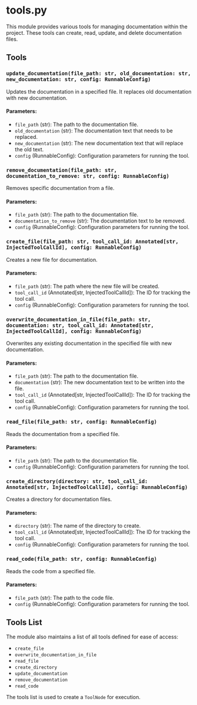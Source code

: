 # tools.py

This module provides various tools for managing documentation within the project. These tools can create, read, update, and delete documentation files.

## Tools

### `update_documentation(file_path: str, old_documentation: str, new_documentation: str, config: RunnableConfig)`

Updates the documentation in a specified file. It replaces old documentation with new documentation.

#### Parameters:
- `file_path` (str): The path to the documentation file.
- `old_documentation` (str): The documentation text that needs to be replaced.
- `new_documentation` (str): The new documentation text that will replace the old text.
- `config` (RunnableConfig): Configuration parameters for running the tool.

### `remove_documentation(file_path: str, documentation_to_remove: str, config: RunnableConfig)`

Removes specific documentation from a file.

#### Parameters:
- `file_path` (str): The path to the documentation file.
- `documentation_to_remove` (str): The documentation text to be removed.
- `config` (RunnableConfig): Configuration parameters for running the tool.

### `create_file(file_path: str, tool_call_id: Annotated[str, InjectedToolCallId], config: RunnableConfig)`

Creates a new file for documentation.

#### Parameters:
- `file_path` (str): The path where the new file will be created.
- `tool_call_id` (Annotated[str, InjectedToolCallId]): The ID for tracking the tool call.
- `config` (RunnableConfig): Configuration parameters for running the tool.

### `overwrite_documentation_in_file(file_path: str, documentation: str, tool_call_id: Annotated[str, InjectedToolCallId], config: RunnableConfig)`

Overwrites any existing documentation in the specified file with new documentation.

#### Parameters:
- `file_path` (str): The path to the documentation file.
- `documentation` (str): The new documentation text to be written into the file.
- `tool_call_id` (Annotated[str, InjectedToolCallId]): The ID for tracking the tool call.
- `config` (RunnableConfig): Configuration parameters for running the tool.

### `read_file(file_path: str, config: RunnableConfig)`

Reads the documentation from a specified file.

#### Parameters:
- `file_path` (str): The path to the documentation file.
- `config` (RunnableConfig): Configuration parameters for running the tool.

### `create_directory(directory: str, tool_call_id: Annotated[str, InjectedToolCallId], config: RunnableConfig)`

Creates a directory for documentation files.

#### Parameters:
- `directory` (str): The name of the directory to create.
- `tool_call_id` (Annotated[str, InjectedToolCallId]): The ID for tracking the tool call.
- `config` (RunnableConfig): Configuration parameters for running the tool.

### `read_code(file_path: str, config: RunnableConfig)`

Reads the code from a specified file.

#### Parameters:
- `file_path` (str): The path to the code file.
- `config` (RunnableConfig): Configuration parameters for running the tool.

## Tools List

The module also maintains a list of all tools defined for ease of access: 
- `create_file`
- `overwrite_documentation_in_file`
- `read_file`
- `create_directory`
- `update_documentation`
- `remove_documentation`
- `read_code`

The tools list is used to create a `ToolNode` for execution.
